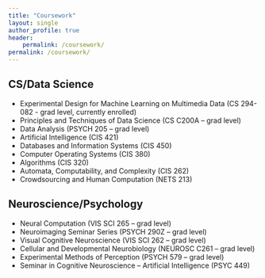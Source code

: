 ```yaml
---
title: "Coursework"
layout: single
author_profile: true
header:
    permalink: /coursework/
permalink: /coursework/
---
```

## CS/Data Science
- Experimental Design for Machine Learning on Multimedia Data (CS 294-082 - grad level, currently enrolled)
- Principles and Techniques of Data Science (CS C200A – grad level)
- Data Analysis (PSYCH 205 – grad level)
- Artificial Intelligence (CIS 421)
- Databases and Information Systems (CIS 450)
- Computer Operating Systems (CIS 380)
- Algorithms (CIS 320)
- Automata, Computability, and Complexity (CIS 262)
- Crowdsourcing and Human Computation (NETS 213)

## Neuroscience/Psychology
- Neural Computation (VIS SCI 265 – grad level)
- Neuroimaging Seminar Series (PSYCH 290Z – grad level)
- Visual Cognitive Neuroscience (VIS SCI 262 – grad level)
- Cellular and Developmental Neurobiology (NEUROSC C261 – grad level)
- Experimental Methods of Perception (PSYCH 579 – grad level)
- Seminar in Cognitive Neuroscience – Artificial Intelligence (PSYC 449)
